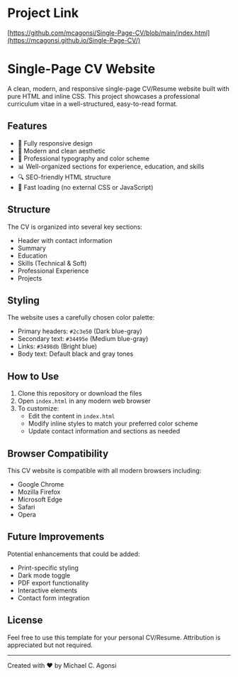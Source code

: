 # Project Link

[https://github.com/mcagonsi/Single-Page-CV/blob/main/index.html](https://mcagonsi.github.io/Single-Page-CV/)

# Single-Page CV Website

A clean, modern, and responsive single-page CV/Resume website built with pure HTML and inline CSS. This project showcases a professional curriculum vitae in a well-structured, easy-to-read format.

## Features

- 📱 Fully responsive design
- 🎨 Modern and clean aesthetic
- 🎯 Professional typography and color scheme
- 📊 Well-organized sections for experience, education, and skills
- 🔍 SEO-friendly HTML structure
- 💨 Fast loading (no external CSS or JavaScript)

## Structure

The CV is organized into several key sections:
- Header with contact information
- Summary
- Education
- Skills (Technical & Soft)
- Professional Experience
- Projects

## Styling

The website uses a carefully chosen color palette:
- Primary headers: `#2c3e50` (Dark blue-gray)
- Secondary text: `#34495e` (Medium blue-gray)
- Links: `#3498db` (Bright blue)
- Body text: Default black and gray tones

## How to Use

1. Clone this repository or download the files
2. Open `index.html` in any modern web browser
3. To customize:
   - Edit the content in `index.html`
   - Modify inline styles to match your preferred color scheme
   - Update contact information and sections as needed

## Browser Compatibility

This CV website is compatible with all modern browsers including:
- Google Chrome
- Mozilla Firefox
- Microsoft Edge
- Safari
- Opera

## Future Improvements

Potential enhancements that could be added:
- Print-specific styling
- Dark mode toggle
- PDF export functionality
- Interactive elements
- Contact form integration

## License

Feel free to use this template for your personal CV/Resume. Attribution is appreciated but not required.

---
Created with ❤️ by Michael C. Agonsi
